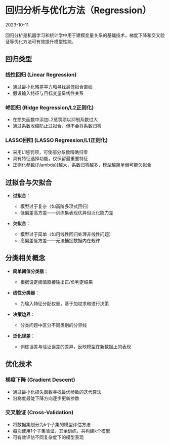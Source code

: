 # 回归分析与优化方法（Regression）
2023-10-11  

回归分析是机器学习和统计学中用于建模变量关系的基础技术，梯度下降和交叉验证等优化方法可有效提升模型性能。  

## 回归类型  

### 线性回归 (Linear Regression)  
- 通过最小化残差平方和寻找最佳拟合直线  
- 假设输入特征与目标变量呈线性关系  

### 岭回归 (Ridge Regression/L2正则化)  
- 在损失函数中添加L2惩罚项以抑制系数过大  
- 通过系数收缩防止过拟合，但不会将系数归零  

### LASSO回归 (LASSO Regression/L1正则化)  
- 采用L1惩罚项，可使部分系数精确归零  
- 具有特征选择功能，仅保留最重要特征  
- 正则化参数(\(\lambda\))越大，系数归零越多，模型越简单但可能欠拟合  

## 过拟合与欠拟合  

- **过拟合**：  
  - 模型过于复杂（如高阶多项式回归）  
  - 低偏差高方差——训练集表现优异但泛化能力差  

- **欠拟合**：  
  - 模型过于简单（如用线性回归处理非线性问题）  
  - 高偏差低方差——无法捕捉数据内在规律  

## 分类相关概念  

- **简单阈值分类器**：  
  - 根据设定阈值直接输出正/负判定结果  

- **线性分类器**：  
  - 为输入特征分配权重，基于加权求和进行决策  

- **决策边界**：  
  - 分类问题中区分不同类别的分界线  

- **泛化误差**：  
  - 训练误差与验证误差的差异，反映模型在新数据上的表现  

## 优化技术  

### 梯度下降 (Gradient Descent)  
- 通过最小化损失函数寻找最优参数的迭代算法  
- 沿梯度最陡下降方向逐步更新参数  

### 交叉验证 (Cross-Validation)  
- 将数据集划分为k个子集的模型评估方法  
- 每次使用1个子集验证，其余训练，共构建k个模型  
- 可有效评估不同复杂度下的模型表现  
